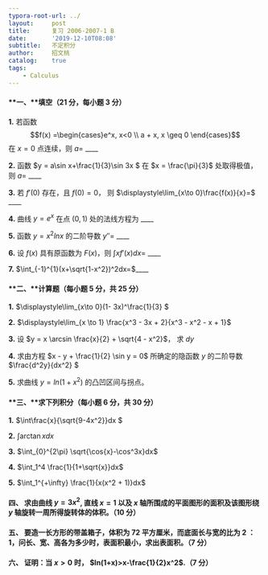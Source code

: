 ```yaml
---
typora-root-url: ../
layout:     post
title:      复习 2006-2007-1 B
date:       '2019-12-10T08:08'
subtitle:   不定积分
author:     招文桃
catalog:    true
tags:
    - Calculus
---
```


#### **一、**填空（21 分，每小题 3 分）

**1.**  若函数 $$f(x) =\begin{cases}e^x, x<0 \\ a + x, x \geq 0 \end{cases}$$ 在 $x = 0$ 点连续，则 $a=$ ____ 

<!--more-->

**2.**  函数 $y = a\sin x+\frac{1}{3}\sin 3x $ 在 $x = \frac{\pi}{3}$ 处取得极值，则 $a=$ ____ 



**3.**  若 $f'(0)$ 存在，且 $f(0)=0$， 则 $\displaystyle\lim_{x\to 0}\frac{f(x)}{x}=$ ____ 



**4.**  曲线 $y=e^x$ 在点 $(0,1)$ 处的法线方程为 ____ 



**5.**  函数 $y=x^2 ln x$ 的二阶导数 $y''=$ ____ 



**6.**  设 $f(x)$ 具有原函数为 $F(x)$，则 $\int xf'(x)dx=$ ____  



**7.**  $\int_{-1}^{1}(x+\sqrt{1-x^2})^2dx=$____ 



#### **二、**计算题（每小题 5 分，共 25 分）

**1.**  $\displaystyle\lim_{x\to 0}(1- 3x)^\frac{1}{3} $ 



**2.** $\displaystyle\lim_{x \to 1} \frac{x^3 - 3x + 2}{x^3 - x^2 - x + 1}$ 



**3.** 设 $y = x \arcsin \frac{x}{2} + \sqrt{4 - x^2}$， 求 $dy$ 



**4.** 求由方程 $x - y + \frac{1}{2} \sin y = 0$ 所确定的隐函数 $y$ 的二阶导数 $\frac{d^2y}{dx^2} $ 



**5.** 求曲线 $y = ln(1+x^2)$ 的凸凹区间与拐点。 



#### **三、**求下列积分（每小题  6 分，共 30 分）

**1.**  $\int\frac{x}{\sqrt{9-4x^2}}dx $ 



**2.** $\int \arctan xdx$ 



**3.** $\int_{0}^{2\pi} \sqrt{\cos{x}-\cos^3x}dx$



**4.** $\int_1^4 \frac{1}{1+\sqrt{x}}dx$



**5.** $\int_1^{+\infty} \frac{1}{x(x^2 + 1)}dx$ 



#### **四、** 求由曲线 $y = 3x^2$, 直线 $x= 1$ 以及 $x$ 轴所围成的平面图形的面积及该图形绕 $y$ 轴旋转一周所得旋转体的体积。（10 分） 





#### **五、** 要造一长方形的带盖箱子，体积为 72 平方厘米，而底面长与宽的比为 2 ：1，问长、宽、高各为多少时，表面积最小，求出表面积。（7 分） 





#### **六、** 证明：当 $x > 0$ 时， $ln(1+x)>x-\frac{1}{2}x^2$.（7 分）

